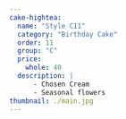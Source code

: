 ```yaml
---
cake-hightea:
  name: "Style C11"
  category: "Birthday Cake"
  order: 11
  group: "C"
  price:
    whole: 40
  description: |
      - Chosen Cream
      - Seasonal flowers
thumbnail: ./main.jpg
---
```


